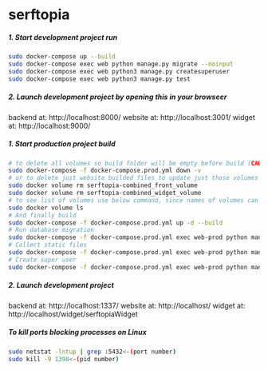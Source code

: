 # serftopia

##### 1. Start development project run
```bash
sudo docker-compose up --build
sudo docker-compose exec web python manage.py migrate --noinput
sudo docker-compose exec web python3 manage.py createsuperuser
sudo docker-compose exec web python3 manage.py test
```

##### 2. Launch development project by opening this in your browseer

backend at: http://localhost:8000/
website at: http://localhost:3001/
widget  at: http://localhost:9000/

##### 1. Start production project build
```bash
# to delete all volumes so build folder will be empty before build (CAUTION, it will remove your database!!!)
sudo docker-compose -f docker-compose.prod.yml down -v
# or to delete just website builded files to update just those volumes use
sudo docker volume rm serftopia-combined_front_volume
sudo docker volume rm serftopia-combined_widget_volume
# to see list of volumes use below command, since names of volumes can be different
sudo docker volume ls
# And finally build
sudo docker-compose -f docker-compose.prod.yml up -d --build
# Run database migration
sudo docker-compose -f docker-compose.prod.yml exec web-prod python manage.py migrate --noinput
# Collect static files
sudo docker-compose -f docker-compose.prod.yml exec web-prod python manage.py collectstatic --no-input --clear
# Create super user
sudo docker-compose -f docker-compose.prod.yml exec web-prod python manage.py createsuperuser
```

##### 2. Launch development project

backend at: http://localhost:1337/
website at: http://localhost/
widget at: http://localhost/widget/serftopiaWidget

##### To kill ports blocking processes on Linux
```bash
sudo netstat -lntup | grep :5432<-(port number)
sudo kill -9 1398<-(pid number)
```